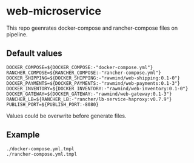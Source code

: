 web-microservice
================

This repo geenrates docker-compose and rancher-compose files on pipeline.

## Default values

```
DOCKER_COMPOSE=${DOCKER_COMPOSE:-"docker-compose.yml"}
RANCHER_COMPOSE=${RANCHER_COMPOSE:-"rancher-compose.yml"}
DOCKER_SHIPPING=${DOCKER_SHIPPING:-"rawmind/web-shipping:0.1-0"}
DOCKER_PAYMENTS=${DOCKER_PAYMENTS:-"rawmind/web-payments:0.1-3"}
DOCKER_INVENTORY=${DOCKER_INVENTORY:-"rawmind/web-inventory:0.1-0"}
DOCKER_GATEWAY=${DOCKER_GATEWAY:-"rawmind/web-gateway:0.1-3"}
RANCHER_LB=${RANCHER_LB:-"rancher/lb-service-haproxy:v0.7.9"}
PUBLISH_PORT=${PUBLISH_PORT:-8080}
```

Values could be overwrite before generate files.

## Example

```
./docker-compose.yml.tmpl
./rancher-compose.yml.tmpl
```

